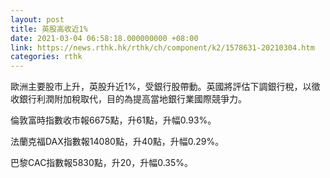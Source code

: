 ```yaml
---
layout: post
title: 英股高收近1%
date: 2021-03-04 06:58:18.000000000 +08:00
link: https://news.rthk.hk/rthk/ch/component/k2/1578631-20210304.htm
categories: rthk
---
```


歐洲主要股市上升，英股升近1%，受銀行股帶動。英國將評估下調銀行稅，以徵收銀行利潤附加稅取代，目的為提高當地銀行業國際競爭力。

倫敦富時指數收市報6675點，升61點，升幅0.93%。

法蘭克福DAX指數報14080點，升40點，升幅0.29%。

巴黎CAC指數報5830點，升20，升幅0.35%。
